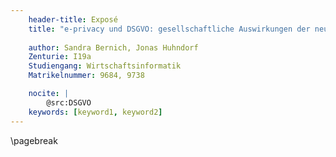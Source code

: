 ```yaml
---
    header-title: Exposé
    title: "e-privacy und DSGVO: gesellschaftliche Auswirkungen der neuen Rechtslage"
    
    author: Sandra Bernich, Jonas Huhndorf
    Zenturie: I19a
    Studiengang: Wirtschaftsinformatik
    Matrikelnummer: 9684, 9738

    nocite: |
        @src:DSGVO
    keywords: [keyword1, keyword2]
---
```


\pagebreak

